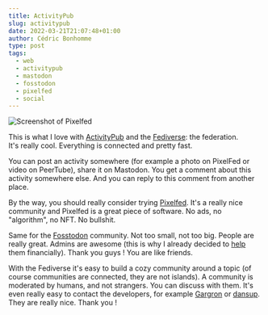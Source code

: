 ```yaml
---
title: ActivityPub
slug: activitypub
date: 2022-03-21T21:07:48+01:00
author: Cédric Bonhomme
type: post
tags:
  - web
  - activitypub
  - mastodon
  - fosstodon
  - pixelfed
  - social
---
```

![Screenshot of Pixelfed](/images/blog/2022/03/activitypub.png)

This is what I love with
[ActivityPub](https://www.w3.org/TR/activitypub/) and the
[Fediverse](https://en.wikipedia.org/wiki/Fediverse):
the federation.  
It's really cool. Everything is connected and pretty fast.

You can post an activity somewhere (for example a photo on PixelFed or video on PeerTube),
share it on Mastodon. You get a comment about this activity somewhere else. And
you can reply to this comment from another place.

By the way, you should really consider trying
[Pixelfed](https://github.com/pixelfed). It's a really nice community and
Pixelfed is a great piece of software. No ads, no "algorithm", no NFT. No bullshit.

Same for the [Fosstodon](https://fosstodon.org) community. Not too small,
not too big. People are really great. Admins are awesome
(this is why I already decided to [help](/donations) them financially). Thank you guys !
You are like friends.

With the Fediverse it's easy to build a cozy community around a topic (of course
communities are connected, they are not islands).
A community is moderated by humans, and not strangers. You can discuss with them.
It's even really easy to contact the developers, for example
[Gargron](https://mastodon.social/@Gargron) or [dansup](https://mastodon.social/@dansup).
They are really nice. Thank you !
